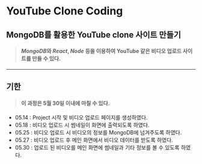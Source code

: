 # YouTube Clone Coding

##  **MongoDB**를 활용한 YouTube clone 사이트 만들기

> #### ***MongoDB***와 ***React***, ***Node*** 등을 이용하여 YouTube 같은 비디오 업로드 사이트를 만들 수 있다.   

---

## **기한**
>#### 이 과정은 **5월 30일** 이내에 마칠 수 있다.
* 05.14 : Project 시작 및 비디오 업로드 페이지를 생성하였다.
* 05.18 : 비디오 업로드 시 썸네일이 화면에 출력되도록 하였다.
* 05.25 : 비디오 업로드 시 비디오의 정보를 MongoDB에 넘겨주도록 하였다.
* 05.27 : 비디오 업로드 후 메인 화면에서 비디오 데이터를 받도록 하였다.
* 05.30 : 업로드 된 비디오를 메인 화면에 썸네일과 기타 정보를 볼 수 있도록 하였다.